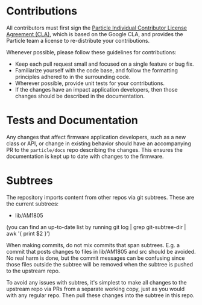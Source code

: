 # Contributions

All contributors must first sign the [Particle Individual Contributor License Agreement (CLA)](https://part.cl/icla), which is based on the Google CLA, and provides the Particle team a license to re-distribute your contributions.

Whenever possible, please follow these guidelines for contributions:

- Keep each pull request small and focused on a single feature or bug fix.
- Familiarize yourself with the code base, and follow the formatting principles adhered to in the surrounding code.
- Wherever possible, provide unit tests for your contributions.
- If the changes have an impact application developers, then those changes should be described in the documentation.


# Tests and Documentation

Any changes that affect firmware application developers, such as a new class or API, or change in existing behavior should have an accompanying PR to the `particle/docs` repo describing the changes. This ensures the documentation is kept up to date with changes to the firmware.


# Subtrees

The repository imports content from other repos via git subtrees. These are the current
subtrees:

- lib/AM1805

(you can find an up-to-date list by running git log | grep git-subtree-dir | awk '{ print $2 }')

When making commits, do not mix commits that span subtrees. E.g. a commit that posts
changes to files in lib/AM1805 and src should be avoided.
No real harm is done, but the commit messages can be confusing since those files outside the subtree
will be removed when the subtree is pushed to the upstream repo.

To avoid any issues with subtres, it's simplest to make all changes to the upstream repo via
PRs from a separate working copy, just as you would with any regular repo. Then pull these changes
into the subtree in this repo.


